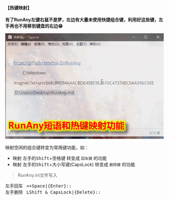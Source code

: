 #### **【热键映射】**

**有了RunAny左键右鼠不是梦，左边有大量未使用快捷组合键，利用好这些键，左手再也不用移到键盘的右边😁**

<img src="/assets/images/RunAny短语和热键映射功能.gif" alt="RunAny短语和热键映射功能">


映射空闲的组合键转变为常用键功能，如：

- 映射 左手的<kbd>Shift</kbd>+空格键 转变成 `回车键` 的功能
- 映射 左手的<kbd>Shift</kbd>+大小写键(CapsLock) 转变成 `删除键` 的功能

> RunAny.ini文件写入
<PRE>
左手回车&#9<+Space|{Enter}::
左手删除&#9LShift & CapsLock|{Delete}::
</PRE>